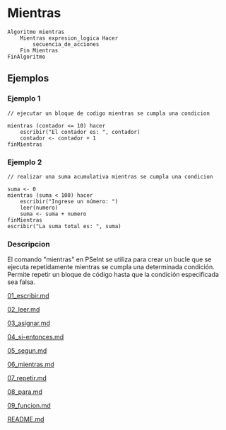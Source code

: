 # Mientras

```
Algoritmo mientras
	Mientras expresion_logica Hacer
		secuencia_de_acciones
	Fin Mientras
FinAlgoritmo
```

## Ejemplos

### Ejemplo 1
```
// ejecutar un bloque de codigo mientras se cumpla una condicion

mientras (contador <= 10) hacer
    escribir("El contador es: ", contador)
    contador <- contador + 1
finMientras
```
### Ejemplo 2
```
// realizar una suma acumulativa mientras se cumpla una condicion

suma <- 0
mientras (suma < 100) hacer
    escribir("Ingrese un número: ")
    leer(numero)
    suma <- suma + numero
finMientras
escribir("La suma total es: ", suma)
```

### Descripcion

El comando "mientras" en PSeInt se utiliza para crear un bucle que se ejecuta repetidamente mientras se cumpla una determinada condición. Permite repetir un bloque de código hasta que la condición especificada sea falsa.



[01_escribir.md](01_escribir.md)

[02_leer.md](02_leer.md)

[03_asignar.md](03_asignar.md)

[04_si-entonces.md](04_si-entonces.md)

[05_segun.md](05_segun.md)

[06_mientras.md](06_mientras.md)

[07_repetir.md](07_repetir.md)

[08_para.md](08_para.md)

[09_funcion.md](09_funcion.md)

[README.md](README.md)